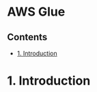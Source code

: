 # AWS Glue<!-- omit in toc -->

## Contents <!-- omit in toc -->

- [1. Introduction](#1-introduction)

# 1. Introduction
